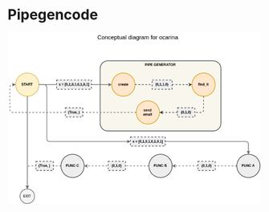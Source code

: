 # Pipegencode


![alt text](https://github.com/rodrigmars/pipegencode/blob/main/images/ocarina.png?raw=true)

